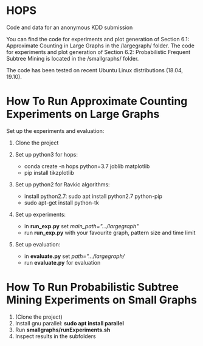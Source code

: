 # HOPS
Code and data for an anonymous KDD submission

You can find the code for experiments and plot generation of Section 6.1: Approximate Counting in Large Graphs in the /largegraph/ folder.
The code for experiments and plot generation of Section 6.2: Probabilistic Frequent Subtree Mining is located in the /smallgraphs/ folder.

The code has been tested on recent Ubuntu Linux distributions (18.04, 19.10).

# How To Run Approximate Counting Experiments on Large Graphs

Set up the experiments and evaluation:
1. Clone the project
2. Set up python3 for hops:
   * conda create -n hops python=3.7 joblib matplotlib
   * pip install tikzplotlib
3. Set up python2 for Ravkic algorithms:
   * install python2.7: sudo apt install python2.7 python-pip
   * sudo apt-get install python-tk

4. Set up experiments:
   * in **run_exp.py** set *main_path=".../largegraph"*
   * run **run_exp.py** with your favourite graph, pattern size and time limit
5. Set up evaluation:
   * in **evaluate.py** set *path=".../largegraph/*
   * run **evaluate.py** for evaluation 

# How To Run Probabilistic Subtree Mining Experiments on Small Graphs

1. (Clone the project)
2. Install gnu parallel: **sudo apt install parallel**
3. Run **smallgraphs/runExperiments.sh**
4. Inspect results in the subfolders
